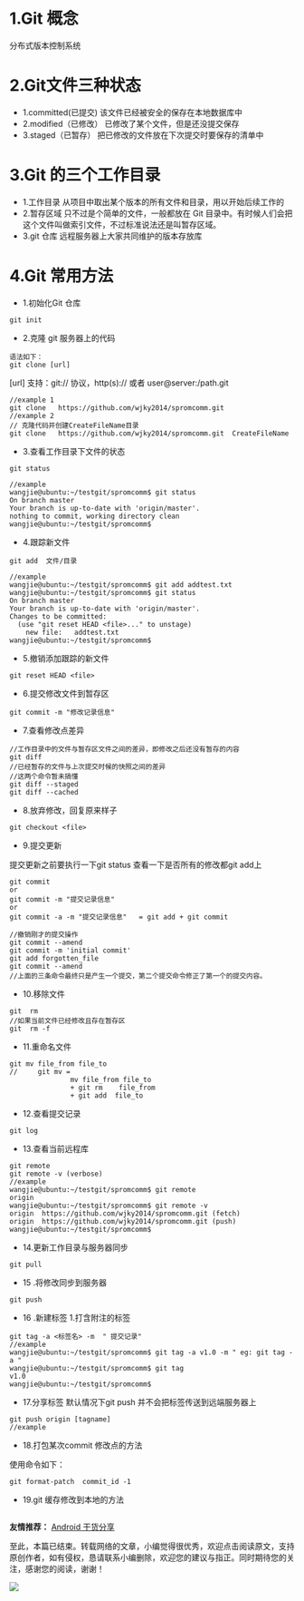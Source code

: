 # 1.Git 概念
 分布式版本控制系统
# 2.Git文件三种状态
* 1.committed(已提交)
    该文件已经被安全的保存在本地数据库中
* 2.modified（已修改）
    已修改了某个文件，但是还没提交保存
* 3.staged（已暂存）
    把已修改的文件放在下次提交时要保存的清单中

# 3.Git 的三个工作目录
* 1.工作目录
   从项目中取出某个版本的所有文件和目录，用以开始后续工作的
* 2.暂存区域
   只不过是个简单的文件，一般都放在 Git 目录中。有时候人们会把这个文件叫做索引文件，不过标准说法还是叫暂存区域。
* 3.git 仓库
    远程服务器上大家共同维护的版本存放库

# 4.Git 常用方法

* 1.初始化Git 仓库
```
git init
```
* 2.克隆 git 服务器上的代码
```
语法如下：
git clone [url]
 ``` 
[url] 支持：git:// 协议，http(s):// 或者 user@server:/path.git 

 ```
//example 1
git clone   https://github.com/wjky2014/spromcomm.git
//example 2
// 克隆代码并创建CreateFileName目录
git clone   https://github.com/wjky2014/spromcomm.git  CreateFileName
```
* 3.查看工作目录下文件的状态
```
git status
```
```
//example
wangjie@ubuntu:~/testgit/spromcomm$ git status
On branch master
Your branch is up-to-date with 'origin/master'.
nothing to commit, working directory clean
wangjie@ubuntu:~/testgit/spromcomm$ 
```

* 4.跟踪新文件
```
git add  文件/目录
```
```
//example
wangjie@ubuntu:~/testgit/spromcomm$ git add addtest.txt 
wangjie@ubuntu:~/testgit/spromcomm$ git status
On branch master
Your branch is up-to-date with 'origin/master'.
Changes to be committed:
  (use "git reset HEAD <file>..." to unstage)
	new file:   addtest.txt
wangjie@ubuntu:~/testgit/spromcomm$ 
```


 * 5.撤销添加跟踪的新文件

```
git reset HEAD <file>
```

* 6.提交修改文件到暂存区

```
git commit -m "修改记录信息"
```
* 7.查看修改点差异

```
//工作目录中的文件与暂存区文件之间的差异，即修改之后还没有暂存的内容
git diff 
//已经暂存的文件与上次提交时候的快照之间的差异 
//这两个命令暂未搞懂
git diff --staged 
git diff --cached

```
* 8.放弃修改，回复原来样子
```
git checkout <file>
```
* 9.提交更新

提交更新之前要执行一下git status 查看一下是否所有的修改都git add上

```
git commit 
or
git commit -m "提交记录信息"
or
git commit -a -m "提交记录信息"   = git add + git commit 

//撤销刚才的提交操作
git commit --amend 
git commit -m 'initial commit'
git add forgotten_file
git commit --amend
//上面的三条命令最终只是产生一个提交，第二个提交命令修正了第一个的提交内容。
```
* 10.移除文件

```
git  rm  
//如果当前文件已经修改且存在暂存区
git  rm -f 
```
* 11.重命名文件

```
git mv file_from file_to
//     git mv = 
               mv file_from file_to 
               + git rm    file_from 
               + git add  file_to
```
* 12.查看提交记录
```
git log
```

* 13.查看当前远程库

```
git remote 
git remote -v (verbose)
//example
wangjie@ubuntu:~/testgit/spromcomm$ git remote
origin
wangjie@ubuntu:~/testgit/spromcomm$ git remote -v
origin	https://github.com/wjky2014/spromcomm.git (fetch)
origin	https://github.com/wjky2014/spromcomm.git (push)
wangjie@ubuntu:~/testgit/spromcomm$ 
```
* 14.更新工作目录与服务器同步
```
git pull
```
* 15 .将修改同步到服务器
```
git push 
```
* 16 .新建标签
1.打含附注的标签
```
git tag -a <标签名> -m  " 提交记录"
//example 
wangjie@ubuntu:~/testgit/spromcomm$ git tag -a v1.0 -m " eg: git tag -a "
wangjie@ubuntu:~/testgit/spromcomm$ git tag
v1.0
wangjie@ubuntu:~/testgit/spromcomm$ 
```
* 17.分享标签
默认情况下git push 并不会把标签传送到远端服务器上
```
git push origin [tagname]
//example 
```

- 18.打包某次commit 修改点的方法

使用命令如下：
```
git format-patch  commit_id -1
```

- 19.git 缓存修改到本地的方法
```
```



**友情推荐：**
[Android 干货分享 ](https://mp.weixin.qq.com/s/zOTO6z7bvHGhN0lhTMvR8w)

至此，本篇已结束。转载网络的文章，小编觉得很优秀，欢迎点击阅读原文，支持原创作者，如有侵权，恳请联系小编删除，欢迎您的建议与指正。同时期待您的关注，感谢您的阅读，谢谢！


![](https://upload-images.jianshu.io/upload_images/5851256-9398f7356f9c0525.png?imageMogr2/auto-orient/strip%7CimageView2/2/w/1240)
